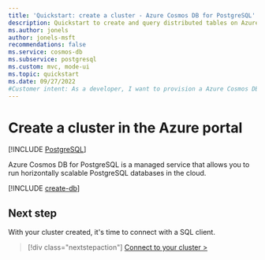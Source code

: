 ```yaml
---
title: 'Quickstart: create a cluster - Azure Cosmos DB for PostgreSQL'
description: Quickstart to create and query distributed tables on Azure Cosmos DB for PostgreSQL.
ms.author: jonels
author: jonels-msft
recommendations: false
ms.service: cosmos-db
ms.subservice: postgresql
ms.custom: mvc, mode-ui
ms.topic: quickstart
ms.date: 09/27/2022
#Customer intent: As a developer, I want to provision a Azure Cosmos DB for PostgreSQL cluster so that I can run queries quickly on large datasets.
---
```


# Create a cluster in the Azure portal

[!INCLUDE [PostgreSQL](../includes/appliesto-postgresql.md)]

Azure Cosmos DB for PostgreSQL is a managed service that
allows you to run horizontally scalable PostgreSQL databases in the cloud.

[!INCLUDE [create-db](includes/create-db.md)]

## Next step

With your cluster created, it's time to connect with a SQL client.

> [!div class="nextstepaction"]
> [Connect to your cluster >](quickstart-connect-psql.md)
